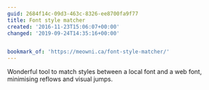 ```yaml
---
guid: 2684f14c-09d3-463c-8326-ee8700fa9f77
title: Font style matcher
created: '2016-11-23T15:06:07+00:00'
changed: '2019-09-24T14:35:16+00:00'


bookmark_of: 'https://meowni.ca/font-style-matcher/'
---
```



Wonderful tool to match styles between a local font and a web font, minimising reflows and visual jumps.
